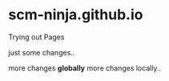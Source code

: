 # scm-ninja.github.io
Trying out Pages

just some changes..

more changes **globally**
more changes locally..
